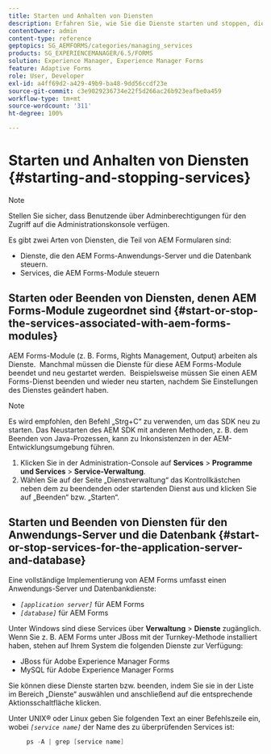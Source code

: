 ```yaml
---
title: Starten und Anhalten von Diensten
description: Erfahren Sie, wie Sie die Dienste starten und stoppen, die mit AEM Forms-Modulen und dem Anwendungsserver und der Datenbank verknüpft sind.
contentOwner: admin
content-type: reference
geptopics: SG_AEMFORMS/categories/managing_services
products: SG_EXPERIENCEMANAGER/6.5/FORMS
solution: Experience Manager, Experience Manager Forms
feature: Adaptive Forms
role: User, Developer
exl-id: a4ff69d2-a429-49b9-ba48-9dd56ccdf23e
source-git-commit: c3e9029236734e22f5d266ac26b923eafbe0a459
workflow-type: tm+mt
source-wordcount: '311'
ht-degree: 100%

---
```


# Starten und Anhalten von Diensten {#starting-and-stopping-services}

>[!NOTE]
> 
> Stellen Sie sicher, dass Benutzende über Adminberechtigungen für den Zugriff auf die Administrationskonsole verfügen.

Es gibt zwei Arten von Diensten, die Teil von AEM Formularen sind:

* Dienste, die den AEM Forms-Anwendungs-Server und die Datenbank steuern.
* Services, die AEM Forms-Module steuern

## Starten oder Beenden von Diensten, denen AEM Forms-Module zugeordnet sind {#start-or-stop-the-services-associated-with-aem-forms-modules}

AEM Forms-Module (z. B. Forms, Rights Management, Output) arbeiten als Dienste.  Manchmal müssen die Dienste für diese AEM Forms-Module beendet und neu gestartet werden.  Beispielsweise müssen Sie einen AEM Forms-Dienst beenden und wieder neu starten, nachdem Sie Einstellungen des Dienstes geändert haben.

>[!NOTE]
>
> Es wird empfohlen, den Befehl „Strg+C“ zu verwenden, um das SDK neu zu starten. Das Neustarten des AEM SDK mit anderen Methoden, z. B. dem Beenden von Java-Prozessen, kann zu Inkonsistenzen in der AEM-Entwicklungsumgebung führen.

1. Klicken Sie in der Administration-Console auf **Services** > **Programme und Services** > **Service-Verwaltung**.
1. Wählen Sie auf der Seite „Dienstverwaltung“ das Kontrollkästchen neben dem zu beendenden oder startenden Dienst aus und klicken Sie auf „Beenden“ bzw. „Starten“.

## Starten und Beenden von Diensten für den Anwendungs-Server und die Datenbank {#start-or-stop-services-for-the-application-server-and-database}

Eine vollständige Implementierung von AEM Forms umfasst einen Anwendungs-Server und Datenbankdienste:

* *`[application server]`* für AEM Forms
* *`[database]`* für AEM Forms

Unter Windows sind diese Services über **Verwaltung** > **Dienste** zugänglich. Wenn Sie z. B. AEM Forms unter JBoss mit der Turnkey-Methode installiert haben, stehen auf Ihrem System die folgenden Dienste zur Verfügung:

* JBoss für Adobe Experience Manager Forms
* MySQL für Adobe Experience Manager Forms

Sie können diese Dienste starten bzw. beenden, indem Sie sie in der Liste im Bereich „Dienste“ auswählen und anschließend auf die entsprechende Aktionsschaltfläche klicken.

Unter UNIX® oder Linux geben Sie folgenden Text an einer Befehlszeile ein, wobei *`[service name]`* der Name des zu überprüfenden Services ist:

```java
     ps -A | grep [service name]
```

